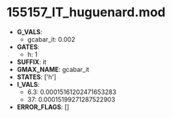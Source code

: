 # 155157_IT_huguenard.mod

- **G_VALS**:
  - gcabar_it: 0.002
- **GATES**:
  - h: 1
- **SUFFIX**: it
- **GMAX_NAME**: gcabar_it
- **STATES**: ['h']
- **I_VALS**:
  - 6.3: 0.00015161202471653283
  - 37: 0.00015199271287522903
- **ERROR_FLAGS**: []
